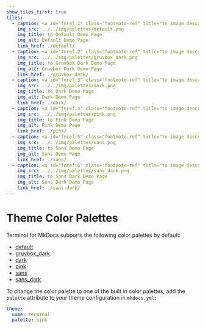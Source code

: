 ```yaml
---
show_tiles_first: true
tiles:
  - caption: <a id="fnref:1" class="footnote-ref" title="to image description" alt="to long image description" href="#fn:1">Default</a>
    img_src: ../../img/palettes/default.png
    img_title: to Default Demo Page 
    img_alt: Default Demo Page
    link_href: ./default/
  - caption: <a id="fnref:2" class="footnote-ref" title="to image description" alt="to long image description" href="#fn:2">Gruvbox Dark</a>
    img_src: ../../img/palettes/gruvbox_dark.png
    img_title: to Gruvbox Dark Demo Page
    img_alt: Gruvbox Dark Demo Page
    link_href: ./gruvbox-dark/
  - caption: <a id="fnref:3" class="footnote-ref" title="to image description" alt="to long image description" href="#fn:3">Dark</a>
    img_src: ../../img/palettes/dark.png
    img_title: to Dark Demo Page 
    img_alt: Dark Demo Page
    link_href: ./dark/    
  - caption: <a id="fnref:4" class="footnote-ref" title="to image description" alt="to long image description" href="#fn:4">Pink</a>
    img_src: ../../img/palettes/pink.png
    img_title: to Pink Demo Page
    img_alt: Pink Demo Page
    link_href: ./pink/        
  - caption: <a id="fnref:5" class="footnote-ref" title="to image description" alt="to long image description" href="#fn:5">Sans</a>
    img_src: ../../img/palettes/sans.png
    img_title: to Sans Demo Page
    img_alt: Sans Demo Page
    link_href: ./sans/    
  - caption: <a id="fnref:6" class="footnote-ref" title="to image description" alt="to long image description" href="#fn:6">Sans Dark</a>
    img_src: ../../img/palettes/sans_dark.png
    img_title: to Sans Dark Demo Page 
    img_alt: Sans Dark Demo Page
    link_href: ./sans-dark/            
---
```


# Theme Color Palettes
Terminal for MkDocs subports the following color palettes by default:

  - [default](default.md)
  - [gruvbox_dark](gruvbox-dark.md)
  - [dark](dark.md)
  - [pink](pink.md)
  - [sans](sans.md)
  - [sans_dark](sans-dark.md)

To change the color palette to one of the built in color palettes, add the `palette` attribute to your theme configuration in `mkdocs.yml`:

```yaml
theme:
  name: terminal
  palette: pink
```

[^1]: demo site with a white background and light blue hyperlinks.
[^2]: demo site with a dark grey background, orange hyperlinks, and light yellow text.
[^3]: demo site with a black background, light blue hyperlinks, and white text.
[^4]: demo site with a white background and pink hyperlinks.
[^5]: demo site with a white background, light blue hyperlinks, and sans font.
[^6]: demo site with a black background, light blue hyperlinks, and white text in sans font.